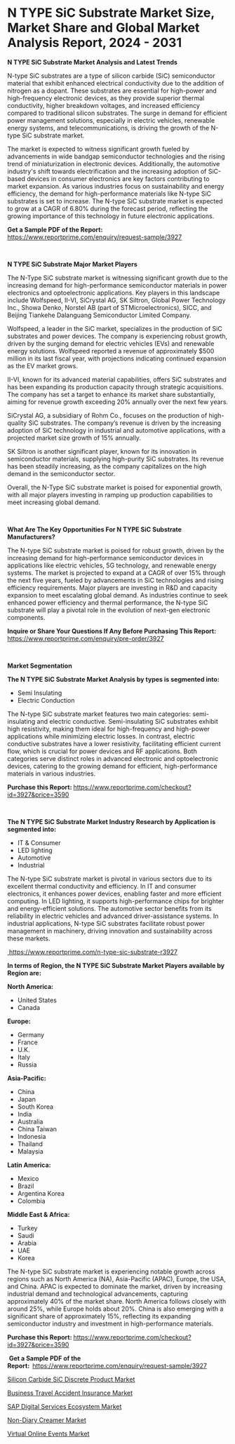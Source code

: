 <p><h1>N TYPE SiC Substrate Market Size, Market Share and Global Market Analysis Report, 2024 - 2031</h1></p><p><strong>N TYPE SiC Substrate Market Analysis and Latest Trends</strong></p>
<p><p>N-type SiC substrates are a type of silicon carbide (SiC) semiconductor material that exhibit enhanced electrical conductivity due to the addition of nitrogen as a dopant. These substrates are essential for high-power and high-frequency electronic devices, as they provide superior thermal conductivity, higher breakdown voltages, and increased efficiency compared to traditional silicon substrates. The surge in demand for efficient power management solutions, especially in electric vehicles, renewable energy systems, and telecommunications, is driving the growth of the N-type SiC substrate market.</p><p>The market is expected to witness significant growth fueled by advancements in wide bandgap semiconductor technologies and the rising trend of miniaturization in electronic devices. Additionally, the automotive industry's shift towards electrification and the increasing adoption of SiC-based devices in consumer electronics are key factors contributing to market expansion. As various industries focus on sustainability and energy efficiency, the demand for high-performance materials like N-type SiC substrates is set to increase. The N-type SiC substrate market is expected to grow at a CAGR of 6.80% during the forecast period, reflecting the growing importance of this technology in future electronic applications.</p></p>
<p><strong>Get a Sample PDF of the Report:&nbsp;</strong> <a href="https://www.reportprime.com/enquiry/request-sample/3927">https://www.reportprime.com/enquiry/request-sample/3927</a></p>
<p>&nbsp;</p>
<p><strong>N TYPE SiC Substrate Major Market Players</strong></p>
<p><p>The N-Type SiC substrate market is witnessing significant growth due to the increasing demand for high-performance semiconductor materials in power electronics and optoelectronic applications. Key players in this landscape include Wolfspeed, II-VI, SiCrystal AG, SK Siltron, Global Power Technology Inc., Showa Denko, Norstel AB (part of STMicroelectronics), SICC, and Beijing Tiankehe Dalanguang Semiconductor Limited Company.</p><p>Wolfspeed, a leader in the SiC market, specializes in the production of SiC substrates and power devices. The company is experiencing robust growth, driven by the surging demand for electric vehicles (EVs) and renewable energy solutions. Wolfspeed reported a revenue of approximately $500 million in its last fiscal year, with projections indicating continued expansion as the EV market grows.</p><p>II-VI, known for its advanced material capabilities, offers SiC substrates and has been expanding its production capacity through strategic acquisitions. The company has set a target to enhance its market share substantially, aiming for revenue growth exceeding 20% annually over the next few years.</p><p>SiCrystal AG, a subsidiary of Rohm Co., focuses on the production of high-quality SiC substrates. The company’s revenue is driven by the increasing adoption of SiC technology in industrial and automotive applications, with a projected market size growth of 15% annually.</p><p>SK Siltron is another significant player, known for its innovation in semiconductor materials, supplying high-purity SiC substrates. Its revenue has been steadily increasing, as the company capitalizes on the high demand in the semiconductor sector.</p><p>Overall, the N-Type SiC substrate market is poised for exponential growth, with all major players investing in ramping up production capabilities to meet increasing global demand.</p></p>
<p>&nbsp;</p>
<p><strong>What Are The Key Opportunities For N TYPE SiC Substrate Manufacturers?</strong></p>
<p><p>The N-type SiC substrate market is poised for robust growth, driven by the increasing demand for high-performance semiconductor devices in applications like electric vehicles, 5G technology, and renewable energy systems. The market is projected to expand at a CAGR of over 15% through the next five years, fueled by advancements in SiC technologies and rising efficiency requirements. Major players are investing in R&D and capacity expansion to meet escalating global demand. As industries continue to seek enhanced power efficiency and thermal performance, the N-type SiC substrate will play a pivotal role in the evolution of next-gen electronic components.</p></p>
<p><strong>Inquire or Share Your Questions If Any Before Purchasing This Report:</strong> <a href="https://www.reportprime.com/enquiry/pre-order/3927">https://www.reportprime.com/enquiry/pre-order/3927</a></p>
<p>&nbsp;</p>
<p><strong>Market Segmentation</strong></p>
<p><strong>The N TYPE SiC Substrate Market Analysis by types is segmented into:</strong></p>
<p><ul><li>Semi Insulating</li><li>Electric Conduction</li></ul></p>
<p><p>The N-type SiC substrate market features two main categories: semi-insulating and electric conductive. Semi-insulating SiC substrates exhibit high resistivity, making them ideal for high-frequency and high-power applications while minimizing electric losses. In contrast, electric conductive substrates have a lower resistivity, facilitating efficient current flow, which is crucial for power devices and RF applications. Both categories serve distinct roles in advanced electronic and optoelectronic devices, catering to the growing demand for efficient, high-performance materials in various industries.</p></p>
<p><strong>Purchase this Report:&nbsp;</strong><a href="https://www.reportprime.com/checkout?id=3927&price=3590">https://www.reportprime.com/checkout?id=3927&price=3590</a></p>
<p>&nbsp;</p>
<p><strong>The N TYPE SiC Substrate Market Industry Research by Application is segmented into:</strong></p>
<p><ul><li>IT & Consumer</li><li>LED lighting</li><li>Automotive</li><li>Industrial</li></ul></p>
<p><p>The N-type SiC substrate market is pivotal in various sectors due to its excellent thermal conductivity and efficiency. In IT and consumer electronics, it enhances power devices, enabling faster and more efficient computing. In LED lighting, it supports high-performance chips for brighter and energy-efficient solutions. The automotive sector benefits from its reliability in electric vehicles and advanced driver-assistance systems. In industrial applications, N-type SiC substrates facilitate robust power management in machinery, driving innovation and sustainability across these markets.</p></p>
<p><a href="https://www.reportprime.com/n-type-sic-substrate-r3927">&nbsp;https://www.reportprime.com/n-type-sic-substrate-r3927</a></p>
<p><strong>In terms of Region, the N TYPE SiC Substrate Market Players available by Region are:</strong></p>
<p>
    <p> <strong> North America: </strong>
        <ul>
            <li>United States</li>
            <li>Canada</li>
        </ul>
        </p> 
    <p> <strong> Europe: </strong>
        <ul>
            <li>Germany</li>
            <li>France</li>
            <li>U.K.</li>
            <li>Italy</li>
            <li>Russia</li>
        </ul>
        </p> 
    <p> <strong> Asia-Pacific: </strong>
        <ul>
            <li>China</li>
            <li>Japan</li>
            <li>South Korea</li>
            <li>India</li>
            <li>Australia</li>
            <li>China Taiwan</li>
            <li>Indonesia</li>
            <li>Thailand</li>
            <li>Malaysia</li>
        </ul>
        </p> 
    <p> <strong> Latin America: </strong>
        <ul>
            <li>Mexico</li>
            <li>Brazil</li>
            <li>Argentina Korea</li>
            <li>Colombia</li>
        </ul>
        </p> 
    <p> <strong> Middle East & Africa: </strong>
        <ul>
            <li>Turkey</li>
            <li>Saudi</li>
            <li>Arabia</li>
            <li>UAE</li>
            <li>Korea</li>
        </ul>
    </p>
    </p>
<p><p>The N-type SiC substrate market is experiencing notable growth across regions such as North America (NA), Asia-Pacific (APAC), Europe, the USA, and China. APAC is expected to dominate the market, driven by increasing industrial demand and technological advancements, capturing approximately 40% of the market share. North America follows closely with around 25%, while Europe holds about 20%. China is also emerging with a significant share of approximately 15%, reflecting its expanding semiconductor industry and investment in high-performance materials.</p></p>
<p><strong>Purchase this Report: </strong><a href="https://www.reportprime.com/checkout?id=3927&price=3590">https://www.reportprime.com/checkout?id=3927&price=3590</a></p>
<p>&nbsp;<strong>Get a Sample PDF of the Report:&nbsp;&nbsp;</strong><a href="https://www.reportprime.com/enquiry/request-sample/3927">https://www.reportprime.com/enquiry/request-sample/3927</a></p>
<p><strong></strong></p>
<p><p><a href="https://github.com/NancyAlvarado586/Market-Research-Report-List-1/blob/main/silicon-carbide-sic-discrete-product-market.md">Silicon Carbide SiC Discrete Product Market</a></p><p><a href="https://www.linkedin.com/pulse/business-travel-accident-insurance-market-insights-products-9gise?trackingId=2ikRDrytQl6Go0QWB%2Fqf9A%3D%3D">Business Travel Accident Insurance Market</a></p><p><a href="https://www.linkedin.com/pulse/future-innovation-global-sap-digital-services-ecosystem-market-egswe?trackingId=X6NDTZH3Ti%2BKESkIet%2BB3Q%3D%3D">SAP Digital Services Ecosystem Market</a></p><p><a href="https://issuu.com/reportprime-2/docs/non-diary-creamer-market-size-2030._04eb32a6b15062">Non-Diary Creamer Market</a></p><p><a href="https://issuu.com/reportprime-2/docs/virtual-online-events-market-size-2_96d1e091f47e67">Virtual Online Events Market</a></p></p>